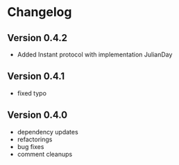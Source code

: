 Changelog
=========

Version 0.4.2
-------------
* Added Instant protocol with implementation JulianDay

Version 0.4.1
-------------
* fixed typo

Version 0.4.0
-------------
* dependency updates
* refactorings
* bug fixes
* comment cleanups

